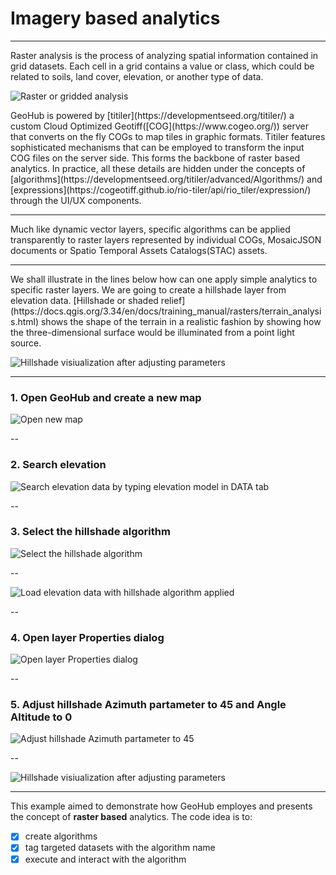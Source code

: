 # Imagery based analytics

---

Raster analysis is the process of analyzing spatial information contained in grid datasets. Each cell in a grid contains a value or class, which could be related to soils, land cover, elevation, or another type of data.



![Raster or gridded analysis](../assets/analytics/gridded_datasets.png) <!-- .element style="height: 200px" -->



<hidden>
GeoHub is powered by [titiler](https://developmentseed.org/titiler/) a custom Cloud Optimized Geotiff([COG](https://www.cogeo.org/)) server that converts on the fly COGs to map tiles in graphic formats. Titiler features sophisticated mechanisms that can be employed to transform the input COG files on the server side. This forms the backbone of raster based analytics.
In practice, all these details are hidden under the concepts of [algorithms](https://developmentseed.org/titiler/advanced/Algorithms/) and
[expressions](https://cogeotiff.github.io/rio-tiler/api/rio_tiler/expression/) through the UI/UX components.
</hidden>



---

Much like dynamic vector layers, specific algorithms can be applied transparently to raster layers represented by individual COGs, MosaicJSON documents or Spatio Temporal Assets Catalogs(STAC) assets.

---

<hidden>
We shall illustrate in the lines below how can one apply simple analytics to specific raster layers.</hidden>  We are going to create a hillshade layer
from elevation data. <hidden>[Hillshade or shaded relief](https://docs.qgis.org/3.34/en/docs/training_manual/rasters/terrain_analysis.html) shows the shape of the terrain in a realistic fashion by showing how the three-dimensional surface would be illuminated from a point light source.

</hidden>

![Hillshade visiualization after adjusting parameters](../assets/analytics/hillshade_params_changes.png)<!-- .element style="height: 200px" -->

---

### 1. Open GeoHub and create a new map


![Open new map](../assets/analytics/open_map.png)

--

### 2. Search elevation 

![Search elevation data by typing elevation model in DATA tab](../assets/analytics/load_elevation.png)
<!-- .element style="height: 500px" -->

--


### 3. Select the hillshade algorithm

![Select the hillshade algorithm](../assets/analytics/select_tools.png)

--

![Load elevation data  with hillshade algorithm applied](../assets/analytics/loaded_hillshade.png)

--

### 4. Open layer Properties dialog


![Open layer Properties dialog](../assets/analytics/hilshade_layer_props.png)
<!-- .element style="height: 500px" -->

--

### 5. Adjust hillshade Azimuth partameter to 45 and Angle Altitude to 0


![Adjust hillshade Azimuth partameter to 45](../assets/analytics/hillshade_params.png)
<!-- .element style="height: 400px" -->

--

![Hillshade visiualization after adjusting parameters](../assets/analytics/hillshade_params_changes.png)

---

This example aimed to demonstrate how GeoHub employes and presents the concept of **raster based** analytics. The code idea
is to:

 - [x] create algorithms
 - [x] tag targeted datasets with the algorithm name
 - [x] execute and interact with the algorithm